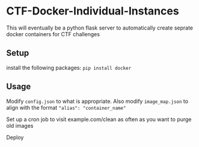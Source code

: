 # CTF-Docker-Individual-Instances
This will eventually be a python flask server to automatically create seprate docker containers for CTF challenges
## Setup
install the following packages: `pip install docker`

## Usage
Modify `config.json` to what is appropriate. Also modify `image_map.json` to align with the format `"alias": "container_name"`

Set up a cron job to visit example.com/clean as often as you want to purge old images

Deploy